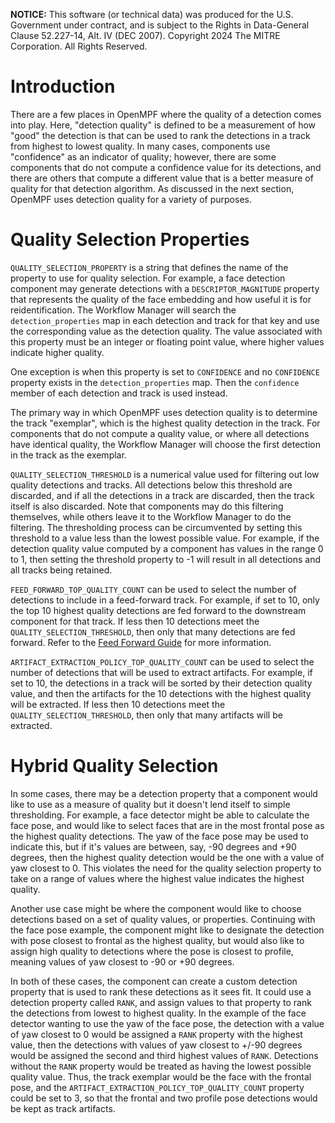 **NOTICE:** This software (or technical data) was produced for the U.S. Government under contract, and is subject to the
Rights in Data-General Clause 52.227-14, Alt. IV (DEC 2007). Copyright 2024 The MITRE Corporation. All Rights Reserved.

# Introduction

There are a few places in OpenMPF where the quality of a detection comes into play. Here, "detection quality" is defined
to be a measurement of how "good" the detection is that can be used to rank the detections in a track from highest to
lowest quality. In many cases, components use "confidence" as an indicator of quality; however, there are some
components that do not compute a confidence value for its detections, and there are others that compute a different
value that is a better measure of quality for that detection algorithm. As discussed in the next section, OpenMPF uses
detection quality for a variety of purposes.


# Quality Selection Properties

`QUALITY_SELECTION_PROPERTY` is a string that defines the name of the property to use for quality selection. For
example, a face detection component may generate detections with a `DESCRIPTOR_MAGNITUDE` property that represents the
quality of the face embedding and how useful it is for reidentification. The Workflow Manager will search the
`detection_properties` map in each detection and track for that key and use the corresponding value as the detection
quality. The value associated with this property must be an integer or floating point value, where higher values
indicate higher quality.

One exception is when this property is set to `CONFIDENCE` and no `CONFIDENCE` property exists in the
`detection_properties` map. Then the `confidence` member of each detection and track is used instead.

The primary way in which OpenMPF uses detection quality is to determine the track "exemplar", which is the highest
quality detection in the track. For components that do not compute a quality value, or where all detections have
identical quality, the Workflow Manager will choose the first detection in the track as the exemplar.

`QUALITY_SELECTION_THRESHOLD` is a numerical value used for filtering out low quality detections and tracks. All
detections below this threshold are discarded, and if all the detections in a track are discarded, then the track itself
is also discarded. Note that components may do this filtering themselves, while others leave it to the Workflow Manager
to do the filtering. The thresholding process can be circumvented by setting this threshold to a value less than the
lowest possible value. For example, if the detection quality value computed by a component has values in the range 0 to
1, then setting the threshold property to -1 will result in all detections and all tracks being retained.

`FEED_FORWARD_TOP_QUALITY_COUNT` can be used to select the number of detections to include in a feed-forward track. For
example, if set to 10, only the top 10 highest quality detections are fed forward to the downstream component for that
track. If less then 10 detections meet the `QUALITY_SELECTION_THRESHOLD`, then only that many detections are fed
forward. Refer to the [Feed Forward Guide](Feed-Forward-Guide/index.html) for more information.

`ARTIFACT_EXTRACTION_POLICY_TOP_QUALITY_COUNT` can be used to select the number of detections that will be used to
extract artifacts. For example, if set to 10, the detections in a track will be sorted by their detection quality value,
and then the artifacts for the 10 detections with the highest quality will be extracted. If less then 10 detections meet
the `QUALITY_SELECTION_THRESHOLD`, then only that many artifacts will be extracted.


# Hybrid Quality Selection

In some cases, there may be a detection property that a component would like to use as a measure of quality but it
doesn't lend itself to simple thresholding. For example, a face detector might be able to calculate the face pose, and
would like to select faces that are in the most frontal pose as the highest quality detections. The yaw of the face pose
may be used to indicate this, but if it's values are between, say, -90 degrees and +90 degrees, then the highest quality
detection would be the one with a value of yaw closest to 0. This violates the need for the quality selection property
to take on a range of values where the highest value indicates the highest quality.

Another use case might be where the component would like to choose detections based on a set of quality values, or
properties. Continuing with the face pose example, the component might like to designate the detection with pose closest
to frontal as the highest quality, but would also like to assign high quality to detections where the pose is closest to
profile, meaning values of yaw closest to -90 or +90 degrees.

In both of these cases, the component can create a custom detection property that is used to rank these detections as it
sees fit. It could use a detection property called `RANK`, and assign values to that property to rank the detections
from lowest to highest quality. In the example of the face detector wanting to use the yaw of the face pose, the
detection with a value of yaw closest to 0 would be assigned a `RANK` property with the highest value, then the
detections with values of yaw closest to +/-90 degrees would be assigned the second and third highest values of `RANK`.
Detections without the `RANK` property would be treated as having the lowest possible quality value. Thus, the track
exemplar would be the face with the frontal pose, and the `ARTIFACT_EXTRACTION_POLICY_TOP_QUALITY_COUNT` property could
be set to 3, so that the frontal and two profile pose detections would be kept as track artifacts.

